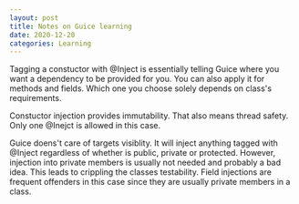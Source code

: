 ```yaml
---
layout: post
title: Notes on Guice learning
date: 2020-12-20
categories: Learning
---
```


Tagging a constuctor with @Inject is essentially telling Guice where you want a dependency to be provided for you. 
You can also apply it for methods and fields. 
Which one you choose solely depends on class's requirements.

Constuctor injection provides immutability. That also means thread safety. Only one @Inejct is allowed in this case. 

Guice doens't care of targets visiblity. It will inject anything tagged with @Inject regardless of whether is public, private or protected. 
However, injection into private members is usually not needed and probably a bad idea. This leads to crippling the classes testability.
Field injections are frequent offenders in this case since they are usually private members in a class. 


